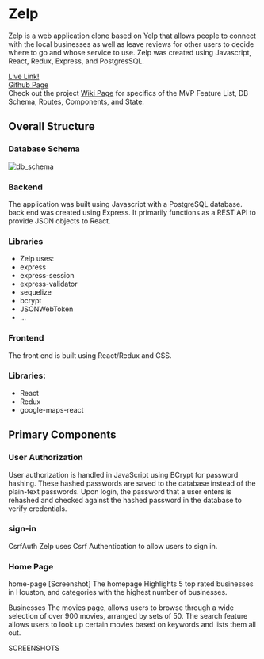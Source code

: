 # Zelp

Zelp is a web application clone based on Yelp that allows people to connect with the local businesses as well as leave reviews for other users to decide where to go and whose service to use. Zelp was created using Javascript, React, Redux, Express, and PostgresSQL.

[Live Link!](https://zelp-app.herokuapp.com/) <br>
[Github Page](https://github.com/nasanov/zelp/) <br>
Check out the project [Wiki Page](https://github.com/nasanov/zelp/wiki) for specifics of the MVP Feature List, DB Schema, Routes, Components, and State.


## Overall Structure
### Database Schema
![db_schema](https://github.com/nasanov/authenticate-me/blob/main/planning/db/db_image-v2.png)

### Backend
The application was built using Javascript with a PostgreSQL database. back end was created using Express. It primarily functions as a REST API to provide JSON objects to React.

### Libraries
- Zelp uses:
- express
- express-session
- express-validator
- sequelize
- bcrypt
- JSONWebToken
- ...

### Frontend
The front end is built using React/Redux and CSS.


### Libraries:
- React
- Redux
- google-maps-react






## Primary Components
### User Authorization
User authorization is handled in JavaScript using BCrypt for password hashing. These hashed passwords are saved to the database instead of the plain-text passwords. Upon login, the password that a user enters is rehashed and checked against the hashed password in the database to verify credentials.

### sign-in

CsrfAuth
Zelp uses Csrf Authentication to allow users to sign in.

### Home Page
home-page
[Screenshot] The homepage Highlights 5 top rated businesses in Houston, and categories with the highest number of businesses.

Businesses
The movies page, allows users to browse through a wide selection of over 900 movies, arranged by sets of 50. The search feature allows users to look up certain movies based on keywords and lists them all out.

SCREENSHOTS
